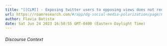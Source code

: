 ```yaml
---
title: "[[CLM]] - Exposing twitter users to opposing views does not reduce political polarization"
url: https://roamresearch.com/#/app/dg-social-media-polarization/page/F_zk7H3P6
author: Flavia Batista
date: Sat Jun 24 2023 16:50:55 GMT-0400 (Eastern Daylight Time)
---
```




###### Discourse Context



